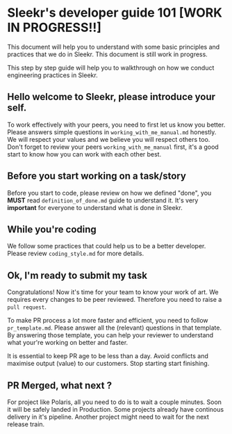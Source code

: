 # Sleekr's developer guide 101 [WORK IN PROGRESS!!]

This document will help you to understand with some basic principles and practices that we do in Sleekr.
This document is still work in progress.

This step by step guide will help you to walkthrough on how we conduct engineering practices in Sleekr.

## Hello welcome to Sleekr, please introduce your self.

To work effectively with your peers, you need to first let us know you better. Please answers simple questions in `working_with_me_manual.md` honestly. We will respect your values and we believe you will respect others too.
Don't forget to review your peers `working_with_me_manual` first, it's a good start to know how you can work with each other best.

## Before you start working on a task/story

Before you start to code, please review on how we defined "done", you __MUST__ read `definition_of_done.md` guide to understand it. It's very __important__ for everyone to understand what is done in Sleekr.

## While you're coding

We follow some practices that could help us to be a better developer. Please review `coding_style.md` for more details.

## Ok, I'm ready to submit my task

Congratulations! Now it's time for your team to know your work of art. We requires every changes to be peer reviewed. Therefore you need to raise a `pull request`.

To make PR process a lot more faster and efficient, you need to follow `pr_template.md`. Please answer all the (relevant) questions in that template. By answering those template, you can help your reviewer to understand what your're working on better and faster. 

It is essential to keep PR age to be less than a day. Avoid conflicts and maximise output (value) to our customers. Stop starting start finishing.

## PR Merged, what next ?

For project like Polaris, all you need to do is to wait a couple minutes. Soon it will be safely landed in Production. Some projects already have continous delivery in it's pipeline. Another project might need to wait for the next release train.

